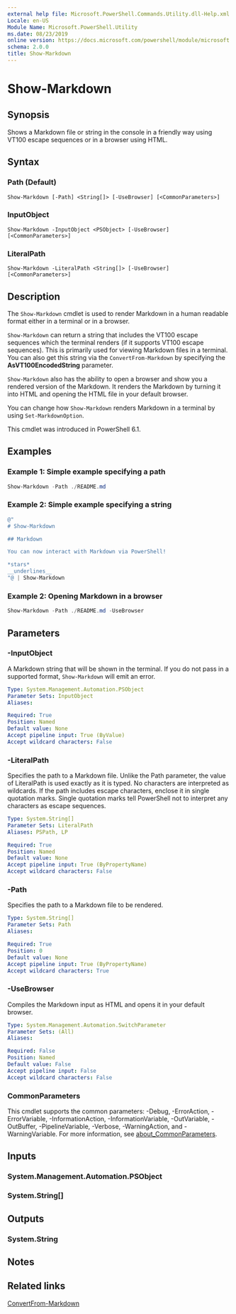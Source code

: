 ```yaml
---
external help file: Microsoft.PowerShell.Commands.Utility.dll-Help.xml
Locale: en-US
Module Name: Microsoft.PowerShell.Utility
ms.date: 08/23/2019
online version: https://docs.microsoft.com/powershell/module/microsoft.powershell.utility/show-markdown?view=powershell-7.2&WT.mc_id=ps-gethelp
schema: 2.0.0
title: Show-Markdown
---
```


# Show-Markdown

## Synopsis
Shows a Markdown file or string in the console in a friendly way using VT100 escape sequences or in
a browser using HTML.

## Syntax

### Path (Default)

```
Show-Markdown [-Path] <String[]> [-UseBrowser] [<CommonParameters>]
```

### InputObject

```
Show-Markdown -InputObject <PSObject> [-UseBrowser] [<CommonParameters>]
```

### LiteralPath

```
Show-Markdown -LiteralPath <String[]> [-UseBrowser] [<CommonParameters>]
```

## Description

The `Show-Markdown` cmdlet is used to render Markdown in a human readable format either in a
terminal or in a browser.

`Show-Markdown` can return a string that includes the VT100 escape sequences which the terminal
renders (if it supports VT100 escape sequences). This is primarily used for viewing Markdown files
in a terminal. You can also get this string via the `ConvertFrom-Markdown` by specifying the
**AsVT100EncodedString** parameter.

`Show-Markdown` also has the ability to open a browser and show you a rendered version of the
Markdown. It renders the Markdown by turning it into HTML and opening the HTML file in your default
browser.

You can change how `Show-Markdown` renders Markdown in a terminal by using `Set-MarkdownOption`.

This cmdlet was introduced in PowerShell 6.1.

## Examples

### Example 1: Simple example specifying a path

```powershell
Show-Markdown -Path ./README.md
```

### Example 2: Simple example specifying a string

```powershell
@"
# Show-Markdown

## Markdown

You can now interact with Markdown via PowerShell!

*stars*
__underlines__
"@ | Show-Markdown
```

### Example 2: Opening Markdown in a browser

```powershell
Show-Markdown -Path ./README.md -UseBrowser
```

## Parameters

### -InputObject

A Markdown string that will be shown in the terminal. If you do not pass in a supported format,
`Show-Markdown` will emit an error.

```yaml
Type: System.Management.Automation.PSObject
Parameter Sets: InputObject
Aliases:

Required: True
Position: Named
Default value: None
Accept pipeline input: True (ByValue)
Accept wildcard characters: False
```

### -LiteralPath

Specifies the path to a Markdown file. Unlike the Path parameter, the value of LiteralPath is used
exactly as it is typed. No characters are interpreted as wildcards. If the path includes escape
characters, enclose it in single quotation marks. Single quotation marks tell PowerShell not to
interpret any characters as escape sequences.

```yaml
Type: System.String[]
Parameter Sets: LiteralPath
Aliases: PSPath, LP

Required: True
Position: Named
Default value: None
Accept pipeline input: True (ByPropertyName)
Accept wildcard characters: False
```

### -Path

Specifies the path to a Markdown file to be rendered.

```yaml
Type: System.String[]
Parameter Sets: Path
Aliases:

Required: True
Position: 0
Default value: None
Accept pipeline input: True (ByPropertyName)
Accept wildcard characters: True
```

### -UseBrowser

Compiles the Markdown input as HTML and opens it in your default browser.

```yaml
Type: System.Management.Automation.SwitchParameter
Parameter Sets: (All)
Aliases:

Required: False
Position: Named
Default value: False
Accept pipeline input: False
Accept wildcard characters: False
```

### CommonParameters

This cmdlet supports the common parameters: -Debug, -ErrorAction, -ErrorVariable,
-InformationAction, -InformationVariable, -OutVariable, -OutBuffer, -PipelineVariable, -Verbose,
-WarningAction, and -WarningVariable. For more information, see [about_CommonParameters](https://go.microsoft.com/fwlink/?LinkID=113216).

## Inputs

### System.Management.Automation.PSObject

### System.String[]

## Outputs

### System.String

## Notes

## Related links

[ConvertFrom-Markdown](ConvertFrom-Markdown.md)

